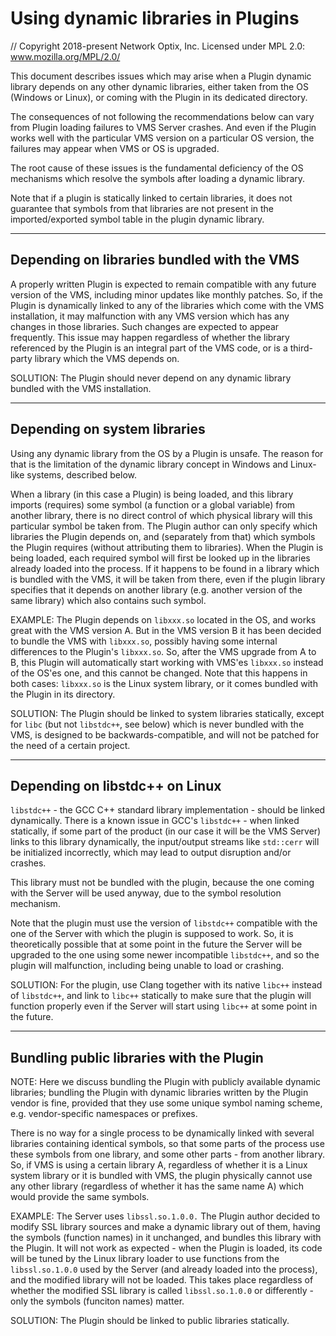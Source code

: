 # Using dynamic libraries in Plugins

// Copyright 2018-present Network Optix, Inc. Licensed under MPL 2.0: www.mozilla.org/MPL/2.0/

This document describes issues which may arise when a Plugin dynamic library depends on any other
dynamic libraries, either taken from the OS (Windows or Linux), or coming with the Plugin in its
dedicated directory.

The consequences of not following the recommendations below can vary from Plugin loading failures
to VMS Server crashes. And even if the Plugin works well with the particular VMS version on a
particular OS version, the failures may appear when VMS or OS is upgraded.

The root cause of these issues is the fundamental deficiency of the OS mechanisms which resolve the
symbols after loading a dynamic library.  

Note that if a plugin is statically linked to certain libraries, it does not guarantee that symbols
from that libraries are not present in the imported/exported symbol table in the plugin dynamic
library.

---------------------------------------------------------------------------------------------------
## Depending on libraries bundled with the VMS

A properly written Plugin is expected to remain compatible with any future version of the VMS,
including minor updates like monthly patches. So, if the Plugin is dynamically linked to any of the
libraries which come with the VMS installation, it may malfunction with any VMS version which has
any changes in those libraries. Such changes are expected to appear frequently. This issue may
happen regardless of whether the library referenced by the Plugin is an integral part of the VMS
code, or is a third-party library which the VMS depends on.

SOLUTION: The Plugin should never depend on any dynamic library bundled with the VMS installation.

---------------------------------------------------------------------------------------------------
## Depending on system libraries

Using any dynamic library from the OS by a Plugin is unsafe. The reason for that is the limitation
of the dynamic library concept in Windows and Linux-like systems, described below.

When a library (in this case a Plugin) is being loaded, and this library imports (requires) some
symbol (a function or a global variable) from another library, there is no direct control of which
physical library will this particular symbol be taken from. The Plugin author can only specify
which libraries the Plugin depends on, and (separately from that) which symbols the Plugin requires
(without attributing them to libraries). When the Plugin is being loaded, each required symbol
will first be looked up in the libraries already loaded into the process. If it happens to be found
in a library which is bundled with the VMS, it will be taken from there, even if the plugin
library specifies that it depends on another library (e.g. another version of the same library)
which also contains such symbol.

EXAMPLE: The Plugin depends on `libxxx.so` located in the OS, and works great with the VMS version
A. But in the VMS version B it has been decided to bundle the VMS with `libxxx.so`, possibly having
some internal differences to the Plugin's `libxxx.so`. So, after the VMS upgrade from A to B, this
Plugin will automatically start working with VMS'es `libxxx.so` instead of the OS'es one, and this
cannot be changed. Note that this happens in both cases: `libxxx.so` is the Linux system library,
or it comes bundled with the Plugin in its directory.

SOLUTION: The Plugin should be linked to system libraries statically, except for `libc` (but not
`libstdc++`, see below) which is never bundled with the VMS, is designed to be
backwards-compatible, and will not be patched for the need of a certain project.

---------------------------------------------------------------------------------------------------
## Depending on libstdc++ on Linux

`libstdc++` - the GCC C++ standard library implementation - should be linked dynamically. There is
a known issue in GCC's `libstdc++` - when linked statically, if some part of the product (in our 
case it will be the VMS Server) links to this library dynamically, the input/output streams like
`std::cerr` will be initialized incorrectly, which may lead to output disruption and/or crashes.

This library must not be bundled with the plugin, because the one coming with the Server will be 
used anyway, due to the symbol resolution mechanism.

Note that the plugin must use the version of `libstdc++` compatible with the one of the Server with
which the plugin is supposed to work. So, it is theoretically possible that at some point in the 
future the Server will be upgraded to the one using some newer incompatible `libstdc++`, and so the
plugin will malfunction, including being unable to load or crashing.

SOLUTION: For the plugin, use Clang together with its native `libc++` instead of `libstdc++`, and 
link to `libc++` statically to make sure that the plugin will function properly even if the Server
will start using `libc++` at some point in the future.

---------------------------------------------------------------------------------------------------
## Bundling public libraries with the Plugin

NOTE: Here we discuss bundling the Plugin with publicly available dynamic libraries; bundling the
Plugin with dynamic libraries written by the Plugin vendor is fine, provided that they use some
unique symbol naming scheme, e.g. vendor-specific namespaces or prefixes.

There is no way for a single process to be dynamically linked with several libraries containing
identical symbols, so that some parts of the process use these symbols from one library, and some
other parts - from another library. So, if VMS is using a certain library A, regardless of whether
it is a Linux system library or it is bundled with VMS, the plugin physically cannot use any other
library (regardless of whether it has the same name A) which would provide the same symbols.

EXAMPLE: The Server uses `libssl.so.1.0.0.` The Plugin author decided to modify SSL library sources
and make a dynamic library out of them, having the symbols (function names) in it unchanged, and
bundles this library with the Plugin. It will not work as expected - when the Plugin is loaded, its
code will be tuned by the Linux library loader to use functions from the `libssl.so.1.0.0` used by
the Server (and already loaded into the process), and the modified library will not be loaded.
This takes place regardless of whether the modified SSL library is called `libssl.so.1.0.0` or
differently - only the symbols (funciton names) matter.

SOLUTION: The Plugin should be linked to public libraries statically.
